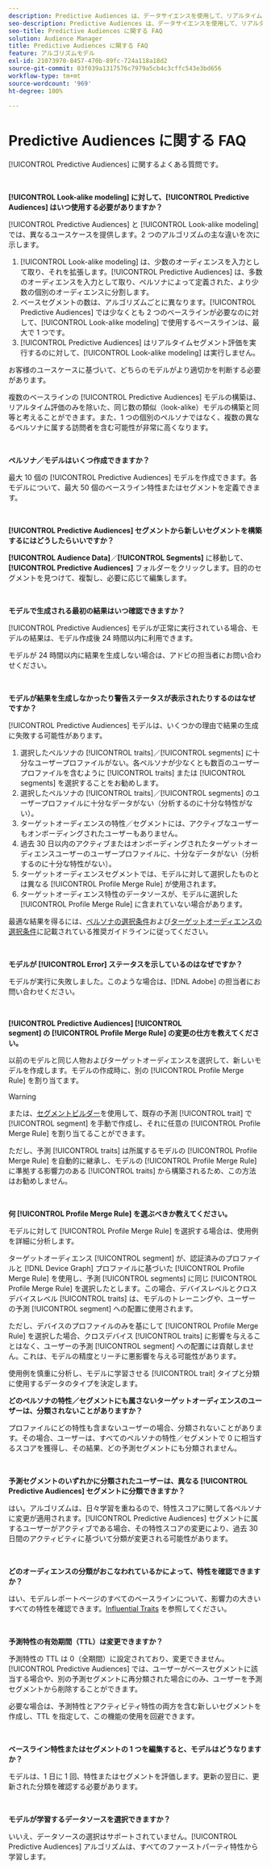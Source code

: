 ```yaml
---
description: Predictive Audiences は、データサイエンスを使用して、リアルタイムに不明なオーディエンスを個別のペルソナに分類するのに役立ちます。
seo-description: Predictive Audiences は、データサイエンスを使用して、リアルタイムに不明なオーディエンスを個別のペルソナに分類するのに役立ちます。
seo-title: Predictive Audiences に関する FAQ
solution: Audience Manager
title: Predictive Audiences に関する FAQ
feature: アルゴリズムモデル
exl-id: 21073970-8457-470b-89fc-724a118a18d2
source-git-commit: 03f039a1317576c7979a5cb4c3cffc543e3bd656
workflow-type: tm+mt
source-wordcount: '969'
ht-degree: 100%

---
```


# Predictive Audiences に関する FAQ

[!UICONTROL Predictive Audiences] に関するよくある質問です。

 

**[!UICONTROL Look-alike modeling] に対して、[!UICONTROL Predictive Audiences] はいつ使用する必要がありますか？**

[!UICONTROL Predictive Audiences] と [!UICONTROL Look-alike modeling] では、異なるユースケースを提供します。2 つのアルゴリズムの主な違いを次に示します。

1. [!UICONTROL Look-alike modeling] は、少数のオーディエンスを入力として取り、それを拡張します。[!UICONTROL Predictive Audiences] は、多数のオーディエンスを入力として取り、ペルソナによって定義された、より少数の個別のオーディエンスに分割します。
1. ベースセグメントの数は、アルゴリズムごとに異なります。[!UICONTROL Predictive Audiences] では少なくとも 2 つのベースラインが必要なのに対して、[!UICONTROL Look-alike modeling] で使用するベースラインは、最大で 1 つです。
1. [!UICONTROL Predictive Audiences] はリアルタイムセグメント評価を実行するのに対して、[!UICONTROL Look-alike modeling] は実行しません。

お客様のユースケースに基づいて、どちらのモデルがより適切かを判断する必要があります。

複数のベースラインの [!UICONTROL Predictive Audiences] モデルの構築は、リアルタイム評価のみを除いた、同じ数の類似（look-alike）モデルの構築と同等と考えることができます。また、1 つの個別のペルソナではなく、複数の異なるペルソナに属する訪問者を含む可能性が非常に高くなります。

 

**ペルソナ／モデルはいくつ作成できますか？**

最大 10 個の [!UICONTROL Predictive Audiences] モデルを作成できます。各モデルについて、最大 50 個のベースライン特性またはセグメントを定義できます。

 

**[!UICONTROL Predictive Audiences] セグメントから新しいセグメントを構築するにはどうしたらいいですか？**

**[!UICONTROL Audience Data]**／**[!UICONTROL Segments]** に移動して、**[!UICONTROL Predictive Audiences]** フォルダーをクリックします。目的のセグメントを見つけて、複製し、必要に応じて編集します。

 

**モデルで生成される最初の結果はいつ確認できますか？**

[!UICONTROL Predictive Audiences] モデルが正常に実行されている場合、モデルの結果は、モデル作成後 24 時間以内に利用できます。

モデルが 24 時間以内に結果を生成しない場合は、アドビの担当者にお問い合わせください。

 

**モデルが結果を生成しなかったり警告ステータスが表示されたりするのはなぜですか？**

[!UICONTROL Predictive Audiences] モデルは、いくつかの理由で結果の生成に失敗する可能性があります。

1. 選択したペルソナの [!UICONTROL traits]／[!UICONTROL segments] に十分なユーザープロファイルがない。各ペルソナが少なくとも数百のユーザープロファイルを含むように [!UICONTROL traits] または [!UICONTROL segments] を選択することをお勧めします。
1. 選択したペルソナの [!UICONTROL traits]／[!UICONTROL segments] のユーザープロファイルに十分なデータがない（分析するのに十分な特性がない）。
1. ターゲットオーディエンスの特性／セグメントには、アクティブなユーザーもオンボーディングされたユーザーもありません。
1. 過去 30 日以内のアクティブまたはオンボーディングされたターゲットオーディエンスユーザーのユーザープロファイルに、十分なデータがない（分析するのに十分な特性がない）。
1. ターゲットオーディエンスセグメントでは、モデルに対して選択したものとは異なる [!UICONTROL Profile Merge Rule] が使用されます。
1. ターゲットオーディエンス特性のデータソースが、モデルに選択した [!UICONTROL Profile Merge Rule] に含まれていない場合があります。

最適な結果を得るには、[ペルソナの選択条件](../features/algorithmic-models/predictive-audiences.md#selection-personas)および[ターゲットオーディエンスの選択条件](../features/algorithmic-models/predictive-audiences.md#selection-audience)に記載されている推奨ガイドラインに従ってください。

 

**モデルが [!UICONTROL Error] ステータスを示しているのはなぜですか？**

モデルが実行に失敗しました。このような場合は、[!DNL Adobe] の担当者にお問い合わせください。

 

**[!UICONTROL Predictive Audiences] [!UICONTROL segment] の [!UICONTROL Profile Merge Rule] の変更の仕方を教えてください。**

以前のモデルと同じ人物およびターゲットオーディエンスを選択して、新しいモデルを作成します。モデルの作成時に、別の [!UICONTROL Profile Merge Rule] を割り当てます。

>[!WARNING]
> または、[セグメントビルダー](../features/segments/segment-builder.md)を使用して、既存の予測 [!UICONTROL trait] で [!UICONTROL segment] を手動で作成し、それに任意の [!UICONTROL Profile Merge Rule] を割り当てることができます。
> 
> ただし、予測 [!UICONTROL traits] は所属するモデルの [!UICONTROL Profile Merge Rule] を自動的に継承し、モデルの [!UICONTROL Profile Merge Rule] に準拠する影響力のある [!UICONTROL traits] から構築されるため、この方法はお勧めしません。

 

**何 [!UICONTROL Profile Merge Rule] を選ぶべきか教えてください。**

モデルに対して [!UICONTROL Profile Merge Rule] を選択する場合は、使用例を詳細に分析します。

ターゲットオーディエンス [!UICONTROL segment] が、認証済みのプロファイルと [!DNL Device Graph] プロファイルに基づいた [!UICONTROL Profile Merge Rule] を使用し、予測 [!UICONTROL segments] に同じ [!UICONTROL Profile Merge Rule] を選択したとします。この場合、デバイスレベルとクロスデバイスレベル [!UICONTROL traits] は、モデルのトレーニングや、ユーザーの予測 [!UICONTROL segment] への配置に使用されます。

ただし、デバイスのプロファイルのみを基にして [!UICONTROL Profile Merge Rule] を選択した場合、クロスデバイス [!UICONTROL traits] に影響を与えることはなく、ユーザーの予測 [!UICONTROL segment] への配置には貢献しません。これは、モデルの精度とリーチに悪影響を与える可能性があります。

使用例を慎重に分析し、モデルに学習させる [!UICONTROL trait] タイプと分類に使用するデータのタイプを決定します。

**どのペルソナの特性／セグメントにも属さないターゲットオーディエンスのユーザーは、分類されないことがありますか？**

プロファイルにどの特性も含まないユーザーの場合、分類されないことがあります。その場合、ユーザーは、すべてのペルソナの特性／セグメントで 0 に相当するスコアを獲得し、その結果、どの予測セグメントにも分類されません。

 

**予測セグメントのいずれかに分類されたユーザーは、異なる [!UICONTROL Predictive Audiences] セグメントに分類できますか？**

はい。アルゴリズムは、日々学習を重ねるので、特性スコアに関して各ペルソナに変更が適用されます。[!UICONTROL Predictive Audiences] セグメントに属するユーザーがアクティブである場合、その特性スコアの変更により、過去 30 日間のアクティビティに基づいて分類が変更される可能性があります。

 

**どのオーディエンスの分類がおこなわれているかによって、特性を確認できますか？**

はい、モデルレポートページのすべてのベースラインについて、影響力の大きいすべての特性を確認できます。[Influential Traits](../features/algorithmic-models/predictive-audiences-reporting.md#influential-traits) を参照してください。

 

**予測特性の有効期間（TTL）は変更できますか？**

予測特性の TTL は 0（全期間）に設定されており、変更できません。[!UICONTROL Predictive Audiences] では、ユーザーがベースセグメントに該当する場合や、別の予測セグメントに再分類された場合にのみ、ユーザーを予測セグメントから削除することができます。

必要な場合は、予測特性とアクティビティ特性の両方を含む新しいセグメントを作成し、TTL を指定して、この機能の使用を回避できます。

 


**ベースライン特性またはセグメントの 1 つを編集すると、モデルはどうなりますか？**

モデルは、1 日に 1 回、特性またはセグメントを評価します。更新の翌日に、更新された分類を確認する必要があります。

 

**モデルが学習するデータソースを選択できますか？**

いいえ、データソースの選択はサポートされていません。[!UICONTROL Predictive Audiences] アルゴリズムは、すべてのファーストパーティ特性から学習します。
